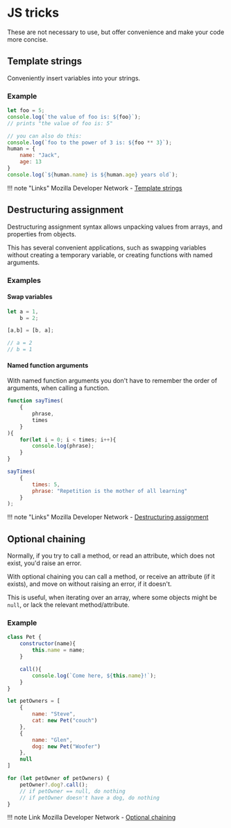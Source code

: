 # JS tricks

These are not necessary to use, but offer convenience and make your code more concise.

## Template strings

Conveniently insert variables into your strings.

### Example

```js
let foo = 5;
console.log(`the value of foo is: ${foo}`);
// prints "the value of foo is: 5"

// you can also do this:
console.log(`foo to the power of 3 is: ${foo ** 3}`);
human = {
    name: "Jack",
    age: 13
}
console.log(`${human.name} is ${human.age} years old`);
```

!!! note "Links"
    Mozilla Developer Network - [Template strings](https://developer.mozilla.org/en-US/docs/Web/JavaScript/Reference/Template_literals)

## Destructuring assignment

Destructuring assignment syntax allows unpacking values from arrays, and properties from objects.

This has several convenient applications, such as swapping variables without creating a temporary variable, or creating functions with named arguments.

### Examples

#### Swap variables

```js
let a = 1,
    b = 2;

[a,b] = [b, a];

// a = 2
// b = 1
```

#### Named function arguments

With named function arguments you don't have to remember the order of arguments, when calling a function.

```js
function sayTimes(
    {
        phrase,
        times
    }
){
    for(let i = 0; i < times; i++){
        console.log(phrase);
    }
}

sayTimes(
    {
        times: 5,
        phrase: "Repetition is the mother of all learning"
    }
);
```

!!! note "Links"
    Mozilla Developer Network - [Destructuring assignment](https://developer.mozilla.org/en-US/docs/Web/JavaScript/Reference/Operators/Destructuring_assignment)

## Optional chaining

Normally, if you try to call a method, or read an attribute, which does not exist, you'd raise an error.

With optional chaining you can call a method, or receive an attribute (if it exists), and move on without raising an error, if it doesn't.

This is useful, when iterating over an array, where some objects might be `null`, or lack the relevant method/attribute.

### Example

```js
class Pet {
    constructor(name){
        this.name = name;
    }

    call(){
        console.log(`Come here, ${this.name}!`);
    }
}

let petOwners = [
    {
        name: "Steve",
        cat: new Pet("couch")
    },
    {
        name: "Glen",
        dog: new Pet("Woofer")
    },
    null
]

for (let petOwner of petOwners) {
    petOwner?.dog?.call();
    // if petOwner == null, do nothing
    // if petOwner doesn't have a dog, do nothing
}
```

!!! note Link
    Mozilla Developer Network - [Optional chaining](https://developer.mozilla.org/en-US/docs/Web/JavaScript/Reference/Operators/Optional_chaining)

